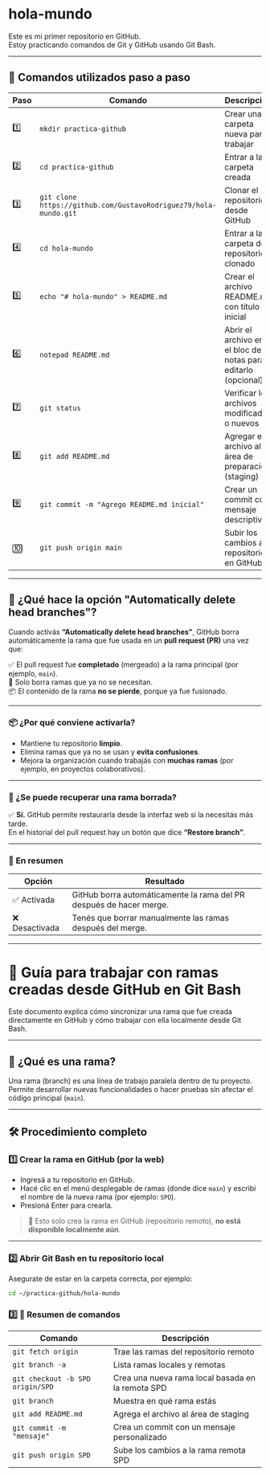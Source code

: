 # hola-mundo

Este es mi primer repositorio en GitHub.  
Estoy practicando comandos de Git y GitHub usando Git Bash.

---

## 🧰 Comandos utilizados paso a paso

| Paso | Comando | Descripción |
|------|---------|-------------|
| 1️⃣ | `mkdir practica-github` | Crear una carpeta nueva para trabajar |
| 2️⃣ | `cd practica-github` | Entrar a la carpeta creada |
| 3️⃣ | `git clone https://github.com/GustavoRodriguez79/hola-mundo.git` | Clonar el repositorio desde GitHub |
| 4️⃣ | `cd hola-mundo` | Entrar a la carpeta del repositorio clonado |
| 5️⃣ | `echo "# hola-mundo" > README.md` | Crear el archivo README.md con título inicial |
| 6️⃣ | `notepad README.md` | Abrir el archivo en el bloc de notas para editarlo (opcional) |
| 7️⃣ | `git status` | Verificar los archivos modificados o nuevos |
| 8️⃣ | `git add README.md` | Agregar el archivo al área de preparación (staging) |
| 9️⃣ | `git commit -m "Agrego README.md inicial"` | Crear un commit con mensaje descriptivo |
| 🔟 | `git push origin main` | Subir los cambios al repositorio en GitHub |

---

## 🧹 ¿Qué hace la opción "Automatically delete head branches"?

Cuando activás **“Automatically delete head branches”**, GitHub borra automáticamente la rama que fue usada en un **pull request (PR)** una vez que:

✅ El pull request fue **completado** (mergeado) a la rama principal (por ejemplo, `main`).  
🚫 Solo borra ramas que ya no se necesitan.  
📦 El contenido de la rama **no se pierde**, porque ya fue fusionado.

---

### 📦 ¿Por qué conviene activarla?

- Mantiene tu repositorio **limpio**.
- Elimina ramas que ya no se usan y **evita confusiones**.
- Mejora la organización cuando trabajás con **muchas ramas** (por ejemplo, en proyectos colaborativos).

---

### 🔁 ¿Se puede recuperar una rama borrada?

✅ **Sí.** GitHub permite restaurarla desde la interfaz web si la necesitás más tarde.  
En el historial del pull request hay un botón que dice **“Restore branch”**.

---

### 🧠 En resumen

| Opción      | Resultado |
|-------------|-----------|
| ✅ Activada  | GitHub borra automáticamente la rama del PR después de hacer merge. |
| ❌ Desactivada | Tenés que borrar manualmente las ramas después del merge. |

---

# 📘 Guía para trabajar con ramas creadas desde GitHub en Git Bash

Este documento explica cómo sincronizar una rama que fue creada directamente en GitHub y cómo trabajar con ella localmente desde Git Bash.

---

## 🌿 ¿Qué es una rama?

Una rama (branch) es una línea de trabajo paralela dentro de tu proyecto. Permite desarrollar nuevas funcionalidades o hacer pruebas sin afectar el código principal (`main`).

---

## 🛠️ Procedimiento completo

### 1️⃣ Crear la rama en GitHub (por la web)

- Ingresá a tu repositorio en GitHub.
- Hacé clic en el menú desplegable de ramas (donde dice `main`) y escribí el nombre de la nueva rama (por ejemplo: `SPD`).
- Presioná Enter para crearla.

> 📌 Esto solo crea la rama en GitHub (repositorio remoto), **no está disponible localmente aún**.

---

### 2️⃣ Abrir Git Bash en tu repositorio local

Asegurate de estar en la carpeta correcta, por ejemplo:
```bash
cd ~/practica-github/hola-mundo
```
### 3️⃣ 🧠 Resumen de comandos

| Comando                            | Descripción                                                |
|-----------------------------------|------------------------------------------------------------|
| `git fetch origin`                | Trae las ramas del repositorio remoto                     |
| `git branch -a`                   | Lista ramas locales y remotas                             |
| `git checkout -b SPD origin/SPD`  | Crea una nueva rama local basada en la remota SPD         |
| `git branch`                      | Muestra en qué rama estás                                 |
| `git add README.md`               | Agrega el archivo al área de staging                      |
| `git commit -m "mensaje"`         | Crea un commit con un mensaje personalizado               |
| `git push origin SPD`             | Sube los cambios a la rama remota SPD                     |

